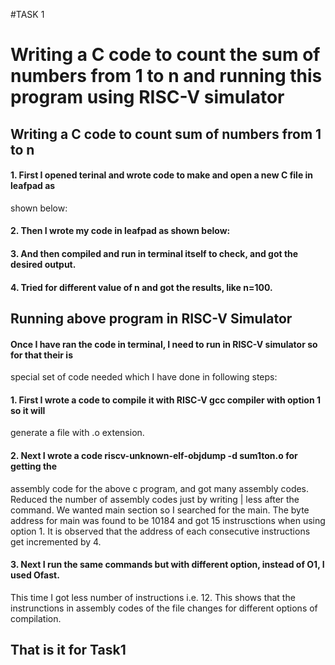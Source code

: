 #TASK 1
# Writing a C code to count the sum of numbers from 1 to n and running this program using RISC-V simulator
## Writing a C code to count sum of numbers from 1 to n
#### 1. First I opened terinal and wrote code to make and open a new C file in leafpad as 
shown below:
#### 2. Then I wrote my code in leafpad as shown below:
#### 3. And then compiled and run in terminal itself to check, and got the desired output.
#### 4. Tried for different value of n and got the results, like n=100.
## Running above program in RISC-V Simulator
#### Once I have ran the code in terminal, I need to run in RISC-V simulator so for that their is 
special set of code needed which I have done in following steps:
#### 1. First I wrote a code to compile it with RISC-V gcc compiler with option 1 so it will 
generate a file with .o extension.
#### 2. Next I wrote a code riscv-unknown-elf-objdump -d sum1ton.o for getting the 
assembly code for the above c program, and got many assembly codes. Reduced the 
number of assembly codes just by writing | less after the command. We wanted 
main section so I searched for the main. The byte address for main was found to be 
10184 and got 15 instrusctions when using option 1. It is observed that the address 
of each consecutive instructions get incremented by 4.
#### 3. Next I run the same commands but with different option, instead of O1, I used Ofast. 
This time I got less number of instructions i.e. 12. This shows that the instrunctions in 
assembly codes of the file changes for different options of compilation.
## That is it for Task1
